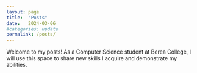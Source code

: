 ```yaml
---
layout: page
title:  "Posts"
date:   2024-03-06
#categories: update
permalink: /posts/
---
```


Welcome to my posts! As a Computer Science student at Berea College, I will use this space to share new skills I acquire and demonstrate my abilities.

